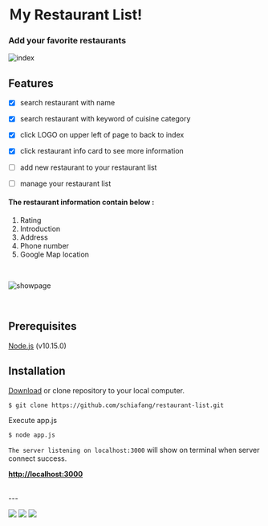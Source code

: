 # Ｍy Restaurant List! 
### Add your favorite restaurants

![index](https://i.imgur.com/X0y3gSw.png)
## **Features**
- [x] search restaurant with name
- [x] search restaurant with keyword of cuisine category
- [x] click LOGO on upper left of page to back to index
- [x] click restaurant info card to see more information 
- [ ] add new restaurant to your restaurant list
- [ ] manage your restaurant list


#### The restaurant information contain below :
1. Rating
2. Introduction
3. Address
4. Phone number
5. Google Map location
   
<br>
   
![showpage](https://i.imgur.com/1xTizAv.png)

<br>

## Prerequisites
[Node.js](https://nodejs.org/en/) (v10.15.0)



## Installation

[Download](https://github.com/schiafang/restaurant-list/archive/master.zip) or clone repository to your local computer.
```
$ git clone https://github.com/schiafang/restaurant-list.git
```
Execute app.js
```
$ node app.js
```

`The server listening on localhost:3000` will show on terminal when server connect success.

[**http://localhost:3000**](http://localhost:3000) 


<br>
---



![](https://img.shields.io/badge/%E9%80%99%E5%80%8B-%E6%A8%99%E7%B1%A4-%3CCOLOR%3E) ![](https://img.shields.io/badge/%E5%A5%BD-%E5%83%8F-yellow) ![](https://img.shields.io/badge/%E5%BE%88-%E5%8E%B2%E5%AE%B3-blue)

